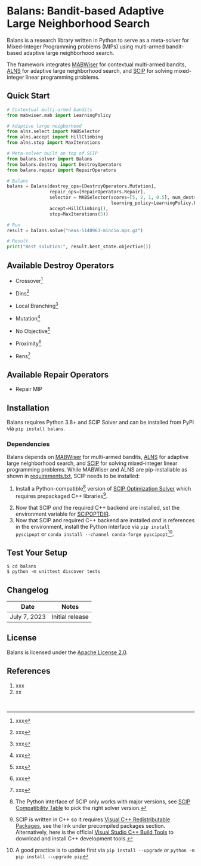 # Balans: Bandit-based Adaptive Large Neighborhood Search

Balans is a research library written in Python to serve as a meta-solver 
for Mixed-Integer Programming problems (MIPs) using 
multi-armed bandit-based adaptive large neighborhood search.

The framework integrates [MABWiser](https://github.com/fidelity/mabwiser/) for contextual multi-armed bandits,
[ALNS](https://github.com/N-Wouda/ALNS/) for adaptive large neighborhood search, and 
[SCIP](https://scipopt.org/) for solving mixed-integer linear programming problems. 

## Quick Start

```python
# Contextual multi-armed bandits
from mabwiser.mab import LearningPolicy

# Adaptive large neigborhood
from alns.select import MABSelector
from alns.accept import HillClimbing
from alns.stop import MaxIterations

# Meta-solver built on top of SCIP
from balans.solver import Balans
from balans.destroy import DestroyOperators
from balans.repair import RepairOperators

# Balans
balans = Balans(destroy_ops=[DestroyOperators.Mutation], 
                repair_ops=[RepairOperators.Repair], 
                selector = MABSelector(scores=[5, 2, 1, 0.5], num_destroy=5, num_repair=1,
                                       learning_policy=LearningPolicy.EpsilonGreedy(epsilon=0.15)),
                accept=HillClimbing(),
                stop=MaxIterations(5))

# Run
result = balans.solve("neos-5140963-mincio.mps.gz")

# Result
print("Best solution:", result.best_state.objective())
```

## Available Destroy Operators
* Crossover[^1]
[^1]: xxx
* Dins[^2]
[^2]: xxx
* Local Branching[^3]
[^3]: xxx
* Mutation[^4]
[^4]: xxx
* No Objective[^5]
[^5]: xxx 
* Proximity[^6]
[^6]: xxx
* Rens[^7]
[^7]: xxx

## Available Repair Operators
* Repair MIP

## Installation

Balans requires Python 3.8+ and SCIP Solver and can be installed from PyPI via `pip install balans`. 

### Dependencies 

Balans depends on [MABWiser](https://github.com/fidelity/mabwiser/) for multi-armed bandits,
[ALNS](https://github.com/N-Wouda/ALNS/) for adaptive large neighborhood search, and 
[SCIP](https://scipopt.org/) for solving mixed-integer linear programming problems. 
While MABWiser and ALNS are pip-installable as shown in [requirements.txt](https://github.com/skadio/balans/blob/main/requirements.txt), 
SCIP needs to be installed: 

1. Install a Python-compatible[^8] version of [SCIP Optimization Solver](https://www.scipopt.org/index.php#download) which requires prepackaged C++ libraries[^9].
[^8]: The Python interface of SCIP only works with major versions, see [SCIP Compatibility Table](https://pypi.org/project/PySCIPOpt/) to pick the right solver version.
[^9]: SCIP is written in C++ so it requires [Visual C++ Redistributable Packages](), see the link under precompiled packages section. Alternatively, here is the official [Visual Studio C++ Build Tools](https://visualstudio.microsoft.com/visual-cpp-build-tools/) to download and install C++ development tools. 
2. Now that SCIP _and_ the required C++ backend are installed, set the environment variable for [SCIPOPTDIR](https://imada.sdu.dk/u/marco/DM871/PySCIPOpt/md_INSTALL.html).
3. Now that SCIP and required C++ backend are installed _and_ is references in the environment, install the Python interface via `pip install pyscipopt` or `conda install --channel conda-forge pyscipopt`[^10].
[^10]: A good practice is to update first via `pip install --upgrade` or `python -m pip install --upgrade pip`

## Test Your Setup

```
$ cd balans
$ python -m unittest discover tests
```

## Changelog

| Date | Notes |
|--------|-------------|
| July 7, 2023 | Initial release |



## License

Balans is licensed under the [Apache License 2.0](LICENSE.md).


## References

1. xxx
2. xx

<br>
